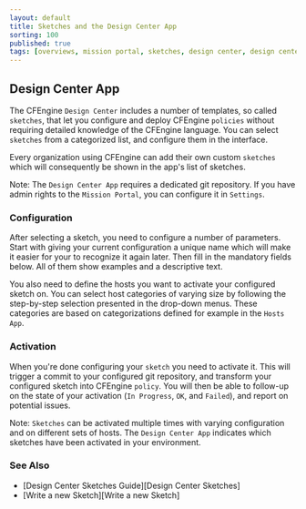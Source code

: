 ```yaml
---
layout: default
title: Sketches and the Design Center App
sorting: 100
published: true
tags: [overviews, mission portal, sketches, design center, design center app]
---
```


## Design Center App ##

The CFEngine `Design Center` includes a number of templates, so called `sketches`, that let you configure and deploy CFEngine `policies` without requiring detailed knowledge of the CFEngine language. You can select `sketches` from a categorized list, and configure them in the interface.

Every organization using CFEngine can add their own custom `sketches` which will consequently be shown in the app's list of sketches.

Note: The `Design Center App` requires a dedicated git repository. If you have admin rights to the `Mission Portal`, you can configure it in `Settings`.

### Configuration ###

After selecting a sketch, you need to configure a number of parameters. Start with giving your current configuration a unique name which will make it easier for your to recognize it again later. Then fill in the mandatory fields below. All of them show examples and a descriptive text.

You also need to define the hosts you want to activate your configured sketch on. You can select host categories of varying size by following the step-by-step selection presented in the drop-down menus. These categories are based on categorizations defined for example in the `Hosts App`.

### Activation ###

When you're done configuring your `sketch` you need to activate it. This will trigger a commit to your configured git repository, and transform your configured sketch into CFEngine `policy`. You will then be able to follow-up on the state of your activation (`In Progress`, `OK`, and `Failed`), and report on potential issues.

Note: `Sketches` can be activated multiple times with varying configuration and on different sets of hosts. The `Design Center App` indicates which sketches have been activated in your environment.


### See Also ###

* [Design Center Sketches Guide][Design Center Sketches]
* [Write a new Sketch][Write a new Sketch]

